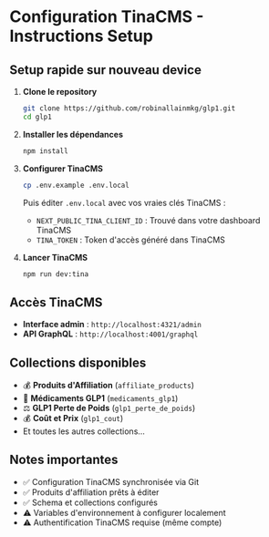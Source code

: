 # Configuration TinaCMS - Instructions Setup

## Setup rapide sur nouveau device

1. **Clone le repository**
   ```bash
   git clone https://github.com/robinallainmkg/glp1.git
   cd glp1
   ```

2. **Installer les dépendances**
   ```bash
   npm install
   ```

3. **Configurer TinaCMS**
   ```bash
   cp .env.example .env.local
   ```
   
   Puis éditer `.env.local` avec vos vraies clés TinaCMS :
   - `NEXT_PUBLIC_TINA_CLIENT_ID` : Trouvé dans votre dashboard TinaCMS
   - `TINA_TOKEN` : Token d'accès généré dans TinaCMS
   
4. **Lancer TinaCMS**
   ```bash
   npm run dev:tina
   ```

## Accès TinaCMS

- **Interface admin** : `http://localhost:4321/admin`
- **API GraphQL** : `http://localhost:4001/graphql`

## Collections disponibles

- 💰 **Produits d'Affiliation** (`affiliate_products`)
- 💊 **Médicaments GLP1** (`medicaments_glp1`)
- ⚖️ **GLP1 Perte de Poids** (`glp1_perte_de_poids`)
- 💰 **Coût et Prix** (`glp1_cout`)
- Et toutes les autres collections...

## Notes importantes

- ✅ Configuration TinaCMS synchronisée via Git
- ✅ Produits d'affiliation prêts à éditer
- ✅ Schema et collections configurés
- ⚠️ Variables d'environnement à configurer localement
- ⚠️ Authentification TinaCMS requise (même compte)
